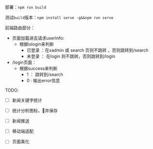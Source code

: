 部署：`npm run build`

测试`build`版本：`npm install serve -g&&npm run serve`

前端路由部分：

- 页面加载进去请求userInfo:
  - 根据islogin来判断
    - 已登录 ：在xadmin 或 search 页则不跳转 ，否则跳转到/search
    - 未登录 ： 在login 则不跳转，否则跳转到/login
- /login页面：
  - 根据success来判断
    - 1 ： 跳转到/search
    - 0 : 输出error信息

TODO:
- [ ] 新闻关键字统计
- [ ] 统计分析图标，并保存
- [ ] 新闻推送
- [ ] 移动端适配
- [ ] 页面美化 

